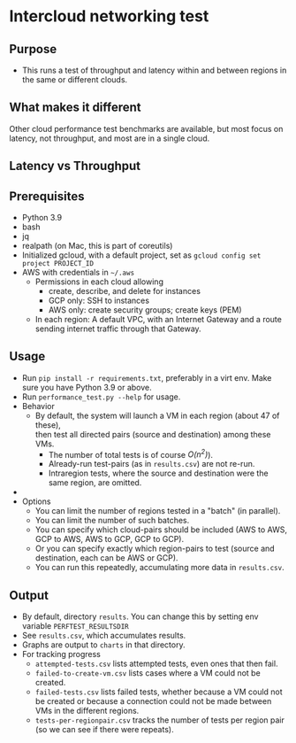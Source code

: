 # Intercloud networking test

## Purpose

* This runs a test of throughput and latency within and between regions in the same or different clouds.

## What makes it different

Other cloud performance test benchmarks are available, but most focus on latency, not throughput, and most are in a
single cloud.

## Latency vs Throughput

## Prerequisites

* Python 3.9
* bash
* jq
* realpath (on Mac, this is part of coreutils)
* Initialized gcloud, with a default project, set as `gcloud config set project PROJECT_ID`
* AWS with credentials in `~/.aws`
    * Permissions in each cloud allowing
        * create, describe, and delete for instances
        * GCP only: SSH to instances
        * AWS only: create security groups; create keys (PEM)
    * In each region: A default VPC, with  an Internet Gateway and a route sending internet traffic through that Gateway.

## Usage

* Run `pip install -r requirements.txt`, preferably in a virt env. Make sure you have Python 3.9 or above.
* Run `performance_test.py --help` for usage.
* Behavior
    * By default, the system will launch a VM in each region (about 47 of these),  
      then test all directed pairs (source and destination) among these VMs.
        * The number of total tests is of course _O(n<sup>2</sup>)_).
        * Already-run test-pairs (as in `results.csv`) are not re-run.
        * Intraregion tests, where the source and destination were the same region, are omitted.
* 
* Options 
    * You can limit the number of regions tested in a "batch"  (in parallel).
    * You can limit the number of such batches.
    * You can specify which cloud-pairs should be included (AWS to AWS, GCP to AWS, AWS to GCP, GCP to GCP).
    * Or you can specify exactly which region-pairs to test (source and destination, each can be AWS or GCP).
    * You can run this repeatedly, accumulating more data in `results.csv`.

## Output

* By default, directory `results`. You can change this by setting env variable `PERFTEST_RESULTSDIR`
* See `results.csv`, which accumulates results.
* Graphs are output to `charts` in that directory.
* For tracking progress
    * `attempted-tests.csv` lists attempted tests, even ones that then fail.
    * `failed-to-create-vm.csv` lists cases where a VM could not be created.
    * `failed-tests.csv` lists failed tests, whether because a VM could not be created
    or because a connection could not be made between VMs in the different regions.
    * `tests-per-regionpair.csv` tracks the number of tests per region pair (so we can see if there were repeats).
